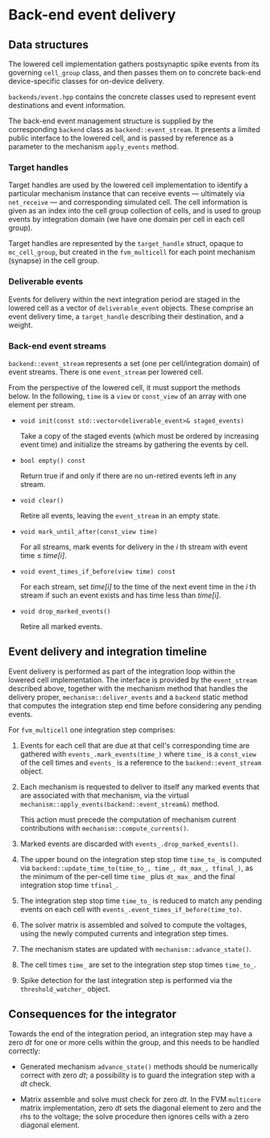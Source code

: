 # Back-end event delivery

## Data structures

The lowered cell implementation gathers postsynaptic spike events from its governing
`cell_group` class, and then passes them on to concrete back-end device-specific
classes for on-device delivery.

`backends/event.hpp` contains the concrete classes used to represent event
destinations and event information.

The back-end event management structure is supplied by the corresponding `backend`
class as `backend::event_stream`. It presents a limited public interface to
the lowered cell, and is passed by reference as a parameter to the mechanism
`apply_events` method.

### Target handles

Target handles are used by the lowered cell implementation to identify a particular mechanism
instance that can receive events — ultimately via `net_receive` — and corresponding simulated
cell. The cell information is given as an index into the cell group collection of cells,
and is used to group events by integration domain (we have one domain per cell in each cell
group).

Target handles are represented by the `target_handle` struct, opaque to `mc_cell_group`,
but created in the `fvm_multicell` for each point mechanism (synapse) in the cell group.

### Deliverable events

Events for delivery within the next integration period are staged in the lowered cell
as a vector of `deliverable_event` objects. These comprise an event delivery time,
a `target_handle` describing their destination, and a weight.

### Back-end event streams

`backend::event_stream` represents a set (one per cell/integration domain)
of event streams. There is one `event_stream` per lowered cell.

From the perspective of the lowered cell, it must support the methods below.
In the following, `time` is a `view` or `const_view` of an array with one
element per stream.

*  `void init(const std::vector<deliverable_event>& staged_events)`

   Take a copy of the staged events (which must be ordered by increasing event time)
   and initialize the streams by gathering the events by cell.

*  `bool empty() const`

   Return true if and only if there are no un-retired events left in any stream.

*  `void clear()`

   Retire all events, leaving the `event_stream` in an empty state.

*  `void mark_until_after(const_view time)`

   For all streams, mark events for delivery in the _i_ th stream with event time ≤ _time[i]_.

*  `void event_times_if_before(view time) const`

   For each stream, set _time[i]_ to the time of the next event time in the _i_ th stream
   if such an event exists and has time less than _time[i]_.

*  `void drop_marked_events()`

   Retire all marked events.


## Event delivery and integration timeline

Event delivery is performed as part of the integration loop within the lowered
cell implementation. The interface is provided by the `event_stream`
described above, together with the mechanism method that handles the delivery proper,
`mechanism::deliver_events` and a `backend` static method that computes the
integration step end time before considering any pending events.

For `fvm_multicell` one integration step comprises:

1.  Events for each cell that are due at that cell's corresponding time are
    gathered with `events_.mark_events(time_)` where `time_` is a
    `const_view` of the cell times and `events_` is a reference to the
    `backend::event_stream` object.

2.  Each mechanism is requested to deliver to itself any marked events that
    are associated with that mechanism, via the virtual
    `mechanism::apply_events(backend::event_stream&)` method.

    This action must precede the computation of mechanism current contributions
    with `mechanism::compute_currents()`.

3.  Marked events are discarded with `events_.drop_marked_events()`.

4.  The upper bound on the integration step stop time `time_to_` is
    computed via `backend::update_time_to(time_to_, time_, dt_max_, tfinal_)`,
    as the minimum of the per-cell time `time_` plus `dt_max_` and
    the final integration stop time `tfinal_`.

5.  The integration step stop time `time_to_` is reduced to match any
    pending events on each cell with `events_.event_times_if_before(time_to)`.

6.  The solver matrix is assembled and solved to compute the voltages, using the
    newly computed currents and integration step times.

7.  The mechanism states are updated with `mechanism::advance_state()`.

8.  The cell times `time_` are set to the integration step stop times `time_to_`.

9.  Spike detection for the last integration step is performed via the
    `threshold_watcher_` object.

## Consequences for the integrator

Towards the end of the integration period, an integration step may have a zero _dt_
for one or more cells within the group, and this needs to be handled correctly:

*   Generated mechanism `advance_state()` methods should be numerically correct with
    zero _dt_; a possibility is to guard the integration step with a _dt_ check.

*   Matrix assemble and solve must check for zero _dt_. In the FVM `multicore`
    matrix implementation, zero _dt_ sets the diagonal element to zero and the
    rhs to the voltage; the solve procedure then ignores cells with a zero
    diagonal element.
